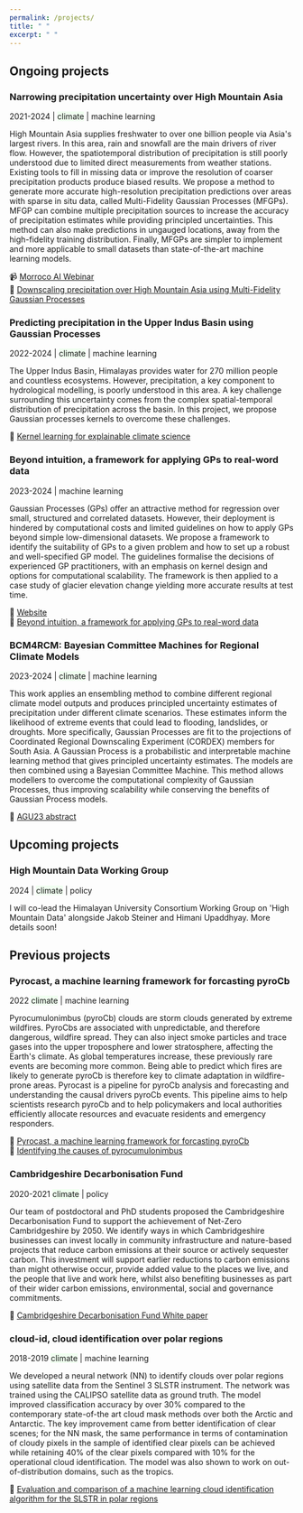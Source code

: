 ```yaml
---
permalink: /projects/
title: " "
excerpt: " "
---
```

## Ongoing projects

### Narrowing precipitation uncertainty over High Mountain Asia

2021-2024 | <span style = "background-color:#F0FFF0"> climate</span> | <span style = "background-color:##FFFFED"> machine learning</span>

High Mountain Asia supplies freshwater to over one billion people via Asia's largest rivers. In this area, rain and snowfall are the main drivers of river flow. However, the spatiotemporal distribution of precipitation is still poorly understood due to limited direct measurements from weather stations. Existing tools to fill in missing data or improve the resolution of coarser precipitation products produce biased results. We propose a method to generate more accurate high-resolution precipitation predictions over areas with sparse in situ data, called Multi-Fidelity Gaussian Processes (MFGPs). MFGP can combine multiple precipitation sources to increase the accuracy of precipitation estimates while providing principled uncertainties. This method can also make predictions in ungauged locations, away from the high-fidelity training distribution. Finally, MFGPs are simpler to implement and more applicable to small datasets than state-of-the-art machine learning models.

📹 [Morroco AI Webinar](https://www.youtube.com/watch?v=sPsKBK3ORXE) \
📄 [Downscaling precipitation over High Mountain Asia using Multi-Fidelity Gaussian Processes](https://egusphere.copernicus.org/preprints/2023/egusphere-2023-2145/)

### Predicting precipitation in the Upper Indus Basin using Gaussian Processes

2022-2024 | <span style = "background-color:#F0FFF0"> climate</span> | <span style = "background-color:##FFFFED"> machine learning</span>

The Upper Indus Basin, Himalayas provides water for 270 million people and countless ecosystems. However, precipitation, a key component to hydrological modelling, is poorly understood in this area. A key challenge surrounding this uncertainty comes from the complex spatial-temporal distribution of precipitation across the basin. In this project, we propose Gaussian processes kernels to overcome these challenges.

📄 [Kernel learning for explainable climate science](https://arxiv.org/abs/2209.04947)

### Beyond intuition, a framework for applying GPs to real-word data

2023-2024 | <span style = "background-color:##FFFFED"> machine learning</span>

Gaussian Processes (GPs) offer an attractive method for regression over small, structured and correlated datasets. However, their deployment is hindered by computational costs and limited guidelines on how to apply GPs beyond simple low-dimensional datasets. We propose a framework to identify the suitability of GPs to a given problem and how to set up a robust and well-specified GP model. The guidelines formalise the decisions of experienced GP practitioners, with an emphasis on kernel design and options for computational scalability. The framework is then applied to a case study of glacier elevation change yielding more accurate results at test time.

🔗 [Website](https://kenzaxtazi.github.io/realworldgp/) \
📄 [Beyond intuition, a framework for applying GPs to real-word data](https://arxiv.org/abs/2307.03093)

### BCM4RCM: Bayesian Committee Machines for Regional Climate Models

2023-2024 | <span style = "background-color:#F0FFF0"> climate</span> | <span style = "background-color:##FFFFED"> machine learning</span>

This work applies an ensembling method to combine different regional climate model outputs and produces principled uncertainty estimates of precipitation under different climate scenarios. These estimates inform the likelihood of extreme events that could lead to flooding, landslides, or droughts. More specifically, Gaussian Processes are fit to the projections of Coordinated Regional Downscaling Experiment (CORDEX) members for South Asia. A Gaussian Process is a probabilistic and interpretable machine learning method that gives principled uncertainty estimates. The models are then combined using a Bayesian Committee Machine. This method allows modellers to overcome the computational complexity of Gaussian Processes, thus improving scalability while conserving the benefits of Gaussian Process models.

🔗 [AGU23 abstract](https://eur03.safelinks.protection.outlook.com/?url=https%3A%2F%2Fcam.us19.list-manage.com%2Ftrack%2Fclick%3Fu%3D419af8f3d81cb9d44999cdbb1%26id%3Dcd448e4e2c%26e%3D8d95ccd487&data=05%7C01%7Ckt484%40universityofcambridgecloud.onmicrosoft.com%7C7e0dc7be1cca471accc808dbef404662%7C49a50445bdfa4b79ade3547b4f3986e9%7C1%7C0%7C638366831624928497%7CUnknown%7CTWFpbGZsb3d8eyJWIjoiMC4wLjAwMDAiLCJQIjoiV2luMzIiLCJBTiI6Ik1haWwiLCJXVCI6Mn0%3D%7C3000%7C%7C%7C&sdata=135mJ4SAdyH1Ti9OYRC4sar42kkzu%2FjVHGCrnWwUcKk%3D&reserved=0)

## Upcoming projects

### High Mountain Data Working Group

2024 | <span style = "background-color:#F0FFF0"> climate</span> | <span style = "background-color:##FFFFED"> policy</span>

I will co-lead the Himalayan University Consortium Working Group on 'High Mountain Data' alongside Jakob Steiner and Himani Upaddhyay. More details soon!

## Previous projects

### Pyrocast, a machine learning framework for forcasting pyroCb

2022 <span style = "background-color:#F0FFF0"> climate</span> | <span style = "background-color:##FFFFED"> machine learning</span>

Pyrocumulonimbus (pyroCb) clouds are storm clouds generated by extreme wildfires. PyroCbs are associated with unpredictable, and therefore dangerous, wildfire spread. They can also inject smoke particles and trace gases into the upper troposphere and lower stratosphere, affecting the Earth's climate. As global temperatures increase, these previously rare events are becoming more common. Being able to predict which fires are likely to generate pyroCb is therefore key to climate adaptation in wildfire-prone areas. Pyrocast is a pipeline for pyroCb analysis and forecasting and understanding the causal drivers pyroCb events. This pipeline aims to help scientists research pyroCb and to help policymakers and local authorities efficiently allocate resources and evacuate residents and emergency responders.

📄 [Pyrocast, a machine learning framework for forcasting pyroCb](https://arxiv.org/abs/2211.13052) \
📄 [Identifying the causes of pyrocumulonimbus](https://arxiv.org/pdf/2211.08883)

### Cambridgeshire Decarbonisation Fund

2020-2021 <span style = "background-color:#F0FFF0"> climate</span> | <span style = "background-color:##FFFFED"> policy </span>

Our team of postdoctoral and PhD students proposed the Cambridgeshire Decarbonisation Fund to support the achievement of Net-Zero Cambridgeshire by 2050. We identify ways in which Cambridgeshire businesses can invest locally in community infrastructure and nature-based projects that reduce carbon emissions at their source or actively sequester carbon. This investment will support earlier reductions to carbon emissions than might otherwise occur, provide added value to the places we live, and the people that live and work here, whilst also benefiting businesses as part of their wider carbon emissions, environmental, social and governance commitments.

📄 [Cambridgeshire Decarbonisation Fund White paper](<https://data.cambridgeshireinsight.org.uk/dataset/cambridgeshire-policy-challenges-cambridge-university-science-and-policy-exchange-cuspe-20>)

### cloud-id, cloud identification over polar regions

2018-2019 <span style = "background-color:#F0FFF0"> climate</span> | <span style = "background-color:##FFFFED"> machine learning</span>

We developed a neural network (NN) to identify clouds over polar regions using satellite data from the Sentinel 3 SLSTR instrument. The network was trained using the CALIPSO satellite data as ground truth. The model improved classification accuracy by over 30% compared to the contemporary state-of-the art cloud mask methods over both the Arctic and Antarctic. The key improvement came from better identification of clear scenes; for the NN mask, the same performance in terms of contamination of cloudy pixels in the sample of identified clear pixels can be achieved while retaining 40% of the clear pixels compared with 10% for the operational cloud identification. The model was also shown to work on out-of-distribution domains, such as the tropics.

📄 [Evaluation and comparison of a machine learning cloud identification algorithm for the SLSTR in polar regions](https://www.sciencedirect.com/science/article/pii/S0034425720303692)
